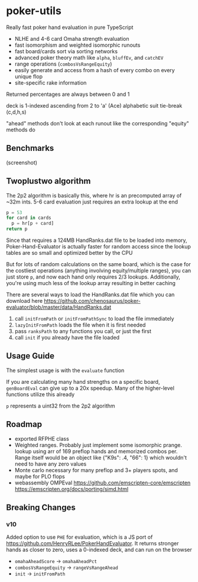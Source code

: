# poker-utils

Really fast poker hand evaluation in pure TypeScript

- NLHE and 4-6 card Omaha strength evaluation
- fast isomorphism and weighted isomorphic runouts
- fast board/cards sort via sorting networks
- advanced poker theory math like `alpha`, `bluffEv`, and `catchEV`
- range operations (`combosVsRangeEquity`)
- easily generate and access from a hash of every combo on every unique flop
- site-specific rake information

Returned percentages are always between 0 and 1

deck is 1-indexed ascending from 2 to 'a' (Ace) alphabetic suit tie-break (c,d,h,s)

"ahead" methods don't look at each runout like the corresponding "equity" methods do

## Benchmarks

(screenshot)

## Twoplustwo algorithm

The 2p2 algorithm is basically this, where hr is an precomputed array of ~32m ints. 5-6 card evaluation just requires an extra lookup at the end

```py
p = 53
for card in cards
  p = hr[p + card]
return p
```

Since that requires a 124MB HandRanks.dat file to be loaded into memory, Poker-Hand-Evaluator is actually faster for random access since the lookup tables are so small and optimized better by the CPU

But for lots of random calculations on the same board, which is the case for the costliest operations (anything involving equity/multiple ranges), you can just store `p`, and now each hand only requires 2/3 lookups. Additionally, you're using much less of the lookup array resulting in better caching

There are several ways to load the HandRanks.dat file which you can download here <https://github.com/chenosaurus/poker-evaluator/blob/master/data/HandRanks.dat>

1. call `initFromPath` or `initFromPathSync` to load the file immediately
2. `lazyInitFromPath` loads the file when it is first needed
3. pass `ranksPath` to any functions you call, or just the first
4. call `init` if you already have the file loaded

## Usage Guide

The simplest usage is with the `evaluate` function

If you are calculating many hand strengths on a specific board, `genBoardEval` can give up to a 20x speedup. Many of the higher-level functions utilize this already

`p` represents a uint32 from the 2p2 algorithm

## Roadmap

- exported RFPHE class
- Weighted ranges. Probably just implement some isomorphic prange. lookup using arr of 169 preflop hands and memorized combos per. Range itself would be an object like {"K9s": .4, "66": 1} which wouldn't need to have any zero values
- Monte carlo necessary for many preflop and 3+ players spots, and maybe for PLO flops
- webassembly OMPEval <https://github.com/emscripten-core/emscripten> <https://emscripten.org/docs/porting/simd.html>

## Breaking Changes

### v10

Added option to use `PHE` for evaluation, which is a JS port of <https://github.com/HenryRLee/PokerHandEvaluator>. It returns stronger hands as closer to zero, uses a 0-indexed deck, and can run on the browser

- `omahaAheadScore` -> `omahaAheadPct`
- `combosVsRangeEquity` -> `rangeVsRangeAhead`
- `init` -> `initFromPath`

